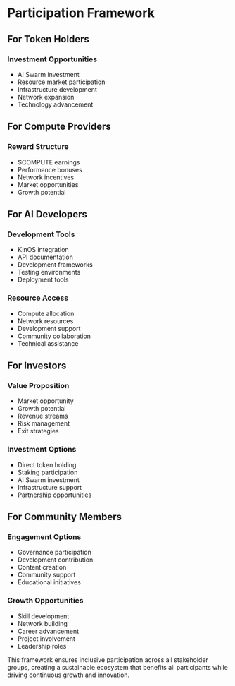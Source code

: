 # Participation Framework

## For Token Holders
### Investment Opportunities
- AI Swarm investment
- Resource market participation
- Infrastructure development
- Network expansion
- Technology advancement

## For Compute Providers
### Reward Structure
- $COMPUTE earnings
- Performance bonuses
- Network incentives
- Market opportunities
- Growth potential

## For AI Developers
### Development Tools
- KinOS integration
- API documentation
- Development frameworks
- Testing environments
- Deployment tools

### Resource Access
- Compute allocation
- Network resources
- Development support
- Community collaboration
- Technical assistance

## For Investors
### Value Proposition
- Market opportunity
- Growth potential
- Revenue streams
- Risk management
- Exit strategies

### Investment Options
- Direct token holding
- Staking participation
- AI Swarm investment
- Infrastructure support
- Partnership opportunities

## For Community Members
### Engagement Options
- Governance participation
- Development contribution
- Content creation
- Community support
- Educational initiatives

### Growth Opportunities
- Skill development
- Network building
- Career advancement
- Project involvement
- Leadership roles

This framework ensures inclusive participation across all stakeholder groups, creating a sustainable ecosystem that benefits all participants while driving continuous growth and innovation.
